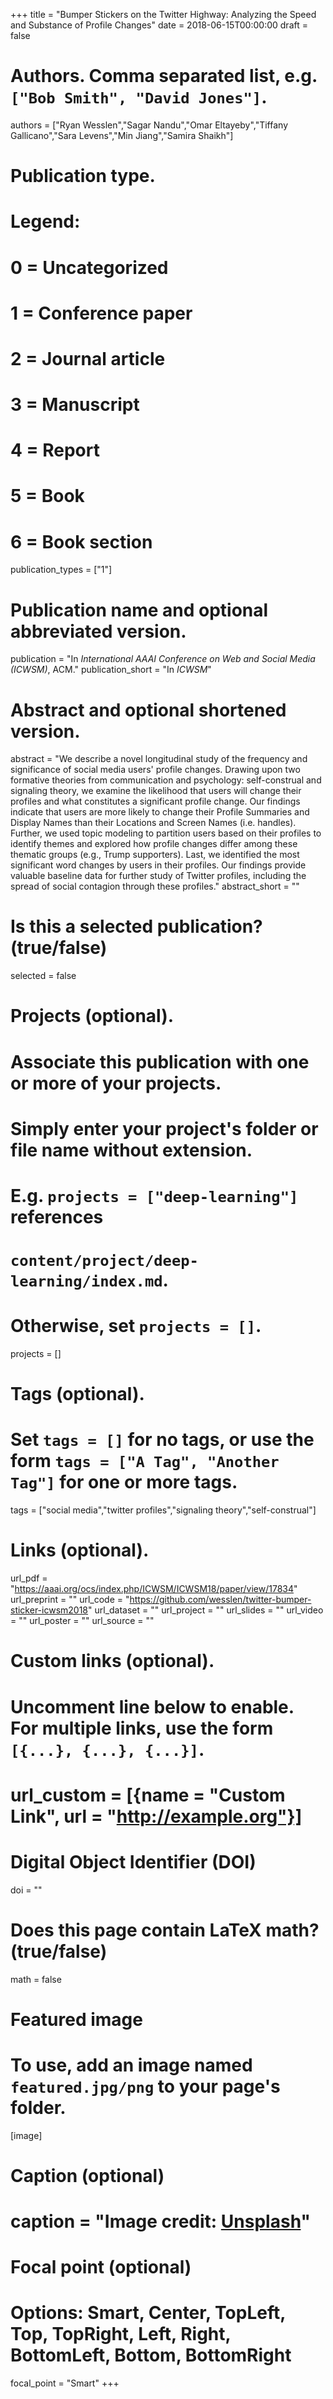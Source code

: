 +++
title = "Bumper Stickers on the Twitter Highway: Analyzing the Speed and Substance of Profile Changes"
date = 2018-06-15T00:00:00
draft = false

# Authors. Comma separated list, e.g. `["Bob Smith", "David Jones"]`.
authors = ["Ryan Wesslen","Sagar Nandu","Omar Eltayeby","Tiffany Gallicano","Sara Levens","Min Jiang","Samira Shaikh"]

# Publication type.
# Legend:
# 0 = Uncategorized
# 1 = Conference paper
# 2 = Journal article
# 3 = Manuscript
# 4 = Report
# 5 = Book
# 6 = Book section
publication_types = ["1"]

# Publication name and optional abbreviated version.
publication = "In *International AAAI Conference on Web and Social Media (ICWSM)*, ACM."
publication_short = "In *ICWSM*"

# Abstract and optional shortened version.
abstract = "We describe a novel longitudinal study of the frequency and significance of social media users' profile changes. Drawing upon two formative theories from communication and psychology: self-construal and signaling theory, we examine the likelihood that users will change their profiles and what constitutes a significant profile change. Our findings indicate that users are more likely to change their Profile Summaries and Display Names than their Locations and Screen Names (i.e. handles). Further, we used topic modeling to partition users based on their profiles to identify themes and explored how profile changes differ among these thematic groups (e.g., Trump supporters). Last, we identified the most significant word changes by users in their profiles. Our findings provide valuable baseline data for further study of Twitter profiles, including the spread of social contagion through these profiles."
abstract_short = ""

# Is this a selected publication? (true/false)
selected = false

# Projects (optional).
#   Associate this publication with one or more of your projects.
#   Simply enter your project's folder or file name without extension.
#   E.g. `projects = ["deep-learning"]` references 
#   `content/project/deep-learning/index.md`.
#   Otherwise, set `projects = []`.
projects = []

# Tags (optional).
#   Set `tags = []` for no tags, or use the form `tags = ["A Tag", "Another Tag"]` for one or more tags.
tags = ["social media","twitter profiles","signaling theory","self-construal"]

# Links (optional).
url_pdf = "https://aaai.org/ocs/index.php/ICWSM/ICWSM18/paper/view/17834"
url_preprint = ""
url_code = "https://github.com/wesslen/twitter-bumper-sticker-icwsm2018"
url_dataset = ""
url_project = ""
url_slides = ""
url_video = ""
url_poster = ""
url_source = ""

# Custom links (optional).
#   Uncomment line below to enable. For multiple links, use the form `[{...}, {...}, {...}]`.
# url_custom = [{name = "Custom Link", url = "http://example.org"}]

# Digital Object Identifier (DOI)
doi = ""

# Does this page contain LaTeX math? (true/false)
math = false

# Featured image
# To use, add an image named `featured.jpg/png` to your page's folder. 
[image]
  # Caption (optional)
  # caption = "Image credit: [**Unsplash**](https://unsplash.com/photos/jdD8gXaTZsc)"

  # Focal point (optional)
  # Options: Smart, Center, TopLeft, Top, TopRight, Left, Right, BottomLeft, Bottom, BottomRight
  focal_point = "Smart"
+++